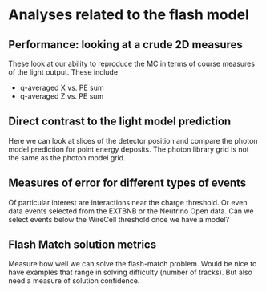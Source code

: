 # Analyses related to the flash model


## Performance: looking at a crude 2D measures

These look at our ability to reproduce the MC in terms of
course measures of the light output. These include

* q-averaged X vs. PE sum
* q-averaged Z vs. PE sum


## Direct contrast to the light model prediction

Here we can look at slices of the detector position and compare the photon model prediction
for point energy deposits.
The photon library grid is not the same as the photon model grid.

## Measures of error for different types of events

Of particular interest are interactions near the charge threshold.
Or even data events selected from the EXTBNB or the Neutrino Open data.
Can we select events below the WireCell threshold once we have a model?

## Flash Match solution metrics

Measure how well we can solve the flash-match problem.
Would be nice to have examples that range in solving difficulty (number of tracks).
But also need a measure of solution confidence.
